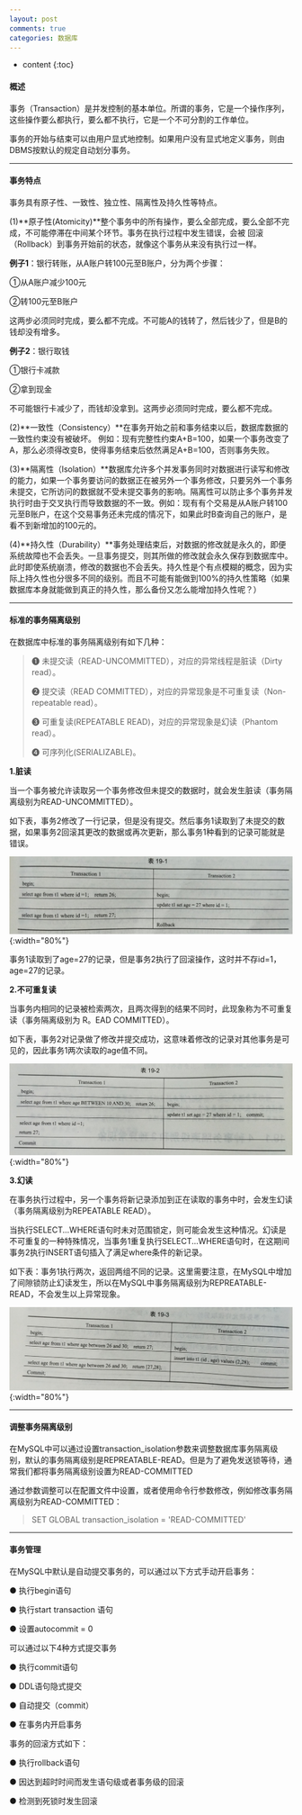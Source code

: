 ```yaml
---
layout: post
comments: true
categories: 数据库
---
```


* content
{:toc}

#### 概述

事务（Transaction）是并发控制的基本单位。所谓的事务，它是一个操作序列，这些操作要么都执行，要么都不执行，它是一个不可分割的工作单位。

事务的开始与结束可以由用户显式地控制。如果用户没有显式地定义事务，则由DBMS按默认的规定自动划分事务。

---

#### 事务特点

事务具有原子性、一致性、独立性、隔离性及持久性等特点。

(1)**原子性(Atomicity)**整个事务中的所有操作，要么全部完成，要么全部不完成，不可能停滞在中间某个环节。事务在执行过程中发生错误，会被 回滚（Rollback）到事务开始前的状态，就像这个事务从来没有执行过一样。 

**例子1**：银行转账，从A账户转100元至B账户，分为两个步骤：

①从A账户减少100元

②转100元至B账户 

这两步必须同时完成，要么都不完成。不可能A的钱转了，然后钱少了，但是B的钱却没有增多。

**例子2**：银行取钱

①银行卡减款

②拿到现金

不可能银行卡减少了，而钱却没拿到。这两步必须同时完成，要么都不完成。

(2)**一致性（Consistency）**在事务开始之前和事务结束以后，数据库数据的一致性约束没有被破坏。 例如：现有完整性约束A+B=100，如果一个事务改变了A，那么必须得改变B，使得事务结束后依然满足A+B=100，否则事务失败。

(3)**隔离性（Isolation）**数据库允许多个并发事务同时对数据进行读写和修改的能力，如果一个事务要访问的数据正在被另外一个事务修改，只要另外一个事务未提交，它所访问的数据就不受未提交事务的影响。隔离性可以防止多个事务并发执行时由于交叉执行而导致数据的不一致。例如：现有有个交易是从A账户转100元至B账户，在这个交易事务还未完成的情况下，如果此时B查询自己的账户，是看不到新增加的100元的。

(4)**持久性（Durability）**事务处理结束后，对数据的修改就是永久的，即便系统故障也不会丢失。一旦事务提交，则其所做的修改就会永久保存到数据库中。此时即使系统崩溃，修改的数据也不会丢失。持久性是个有点模糊的概念，因为实际上持久性也分很多不同的级别。而且不可能有能做到100%的持久性策略（如果数据库本身就能做到真正的持久性，那么备份又怎么能增加持久性呢？）

---

#### 标准的事务隔离级别

在数据库中标准的事务隔离级别有如下几种：

>❶ 未提交读（READ-UNCOMMITTED），对应的异常线程是脏读（Dirty read）。
>
>❷ 提交读（READ COMMITTED），对应的异常现象是不可重复读（Non-repeatable read）。
>
>❸ 可重复读(REPEATABLE READ)，对应的异常现象是幻读（Phantom read）。
>
>❹ 可序列化(SERIALIZABLE)。

**1.脏读**

当一个事务被允许读取另一个事务修改但未提交的数据时，就会发生脏读（事务隔离级别为READ-UNCOMMITTED）。

如下表，事务2修改了一行记录，但是没有提交。然后事务1读取到了未提交的数据，如果事务2回滚其更改的数据或再次更新，那么事务1种看到的记录可能就是错误。


![1](/static/img/database/1.jpg){:width="80%"}

事务1读取到了age=27的记录，但是事务2执行了回滚操作，这时并不存id=1，age=27的记录。


**2.不可重复读**

当事务内相同的记录被检索两次，且两次得到的结果不同时，此现象称为不可重复读（事务隔离级别为 R。EAD COMMITTED）。

如下表，事务2对记录做了修改并提交成功，这意味着修改的记录对其他事务是可见的，因此事务1两次读取的age值不同。

![2](/static/img/database/2.jpg){:width="80%"}

**3.幻读**

在事务执行过程中，另一个事务将新记录添加到正在读取的事务中时，会发生幻读（事务隔离级别为REPEATABLE READ）。

当执行SELECT...WHERE语句时未对范围锁定，则可能会发生这种情况。幻读是不可重复的一种特殊情况，当事务1重复执行SELECT...WHERE语句时，在这期间事务2执行INSERT语句插入了满足where条件的新记录。

如下表：事务1执行两次，返回两组不同的记录。这里需要注意，在MySQL中增加了间隙锁防止幻读发生，所以在MySQL中事务隔离级别为REPREATABLE-READ，不会发生以上异常现象。

![3](/static/img/database/3.jpg){:width="80%"}

---

#### 调整事务隔离级别

在MySQL中可以通过设置transaction_isolation参数来调整数据库事务隔离级别，默认的事务隔离级别是REPREATABLE-READ。但是为了避免发送锁等待，通常我们都将事务隔离级别设置为READ-COMMITTED

通过参数调整可以在配置文件中设置，或者使用命令行参数修改，例如修改事务隔离级别为READ-COMMITTED：

>SET GLOBAL transaction_isolation = 'READ-COMMITTED'

---

#### 事务管理

在MySQL中默认是自动提交事务的，可以通过以下方式手动开启事务：

● 执行begin语句

● 执行start transaction 语句

● 设置autocommit = 0

可以通过以下4种方式提交事务

● 执行commit语句

● DDL语句隐式提交

● 自动提交（commit）

● 在事务内开启事务

事务的回滚方式如下：

● 执行rollback语句

● 因达到超时时间而发生语句级或者事务级的回滚

● 检测到死锁时发生回滚